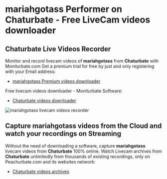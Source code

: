 # mariahgotass Performer on Chaturbate - Free LiveCam videos downloader

## Chaturbate Live Videos Recorder

Monitor and record livecam videos of **mariahgotass** from **Chaturbate** with Moniturbate.com
Get a premium trial for free by just and only registering with your Email address:
* [mariahgotass Premium videos downloader](https://moniturbate.com/request-demo-licence-key.html)

Free livecam videos downloader - Moniturbate Software:
* [Chaturbate videos downloader](https://moniturbate.com/moniturbate-download-software.html)

![mariahgotass livecam videos recorder](https://peachurnet.com/templates/moniturbate-software.png)


## Capture mariahgotass videos from the Cloud and watch your recordings on Streaming

Without the need of downloading a software, capture **mariahgotass** livecam videos from **Chaturbate** 100% online.
Watch Livecam archives from **Chaturbate** unlimitedly from thousands of existing recordings, only on Peachurbate.com and its websites network:
* [Chaturbate videos archives](https://peachurnet.com/)